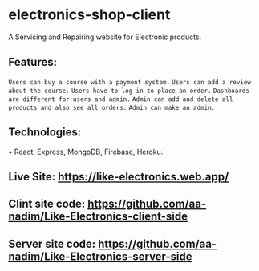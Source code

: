 # electronics-shop-client

A Servicing and Repairing website for Electronic products.
## Features:
  `Users can buy a course with a payment system.`
  `Users can add a review about the course.`
  `Users have to log in to place an order.`
  `Dashboards are different for users and admin.`
  `Admin can add and delete all products and also see all orders.` 
  `Admin can make an admin.`
## Technologies: 
• React, Express, MongoDB, Firebase, Heroku. 

## Live Site: https://like-electronics.web.app/
## Clint site code: https://github.com/aa-nadim/Like-Electronics-client-side
## Server site code: https://github.com/aa-nadim/Like-Electronics-server-side

